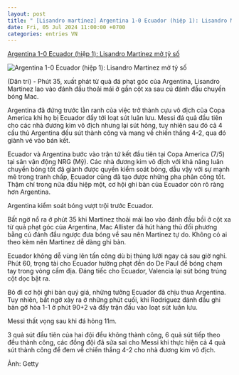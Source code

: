 ```yaml
---
layout: post
title: " [Lisandro martínez] Argentina 1-0 Ecuador (hiệp 1): Lisandro Martinez mở tỷ số"
date: Fri, 05 Jul 2024 11:00:00 +0700
categories: entries VN
---
```

[Argentina 1-0 Ecuador (hiệp 1): Lisandro Martinez mở tỷ số](https://dantri.com.vn/the-thao/argentina-1-0-ecuador-hiep-1-lisandro-martinez-mo-ty-so-20240705075408458.htm)

![Argentina 1-0 Ecuador (hiệp 1): Lisandro Martinez mở tỷ số](https://cdn1.dantri.com.vn/2w9WmDWpfeLgIiQWFaFdJBzOqMo=/zoom/1200_630/2024/07/05/dl-crop-1720140807149.jpeg)

(Dân trí) - Phút 35, xuất phát từ quả đá phạt góc của Argentina, Lisandro Martinez lao vào đánh đầu thoải mái ở gần cột xa sau cú đánh đầu chuyền bóng Mac.

Argentina đã đứng trước lằn ranh của việc trở thành cựu vô địch của Copa America khi họ bị Ecuador đẩy tới loạt sút luân lưu. Messi đá quả đầu tiên cho các nhà đương kim vô địch nhưng lại sút hỏng, tuy nhiên sau đó cả 4 cầu thủ Argentina đều sút thành công và mang về chiến thắng 4-2, qua đó giành vé vào bán kết.

Ecuador và Argentina bước vào trận tứ kết đầu tiên tại Copa America (7/5) tại sân vận động NRG (Mỹ). Các nhà đương kim vô địch với khả năng luân chuyển bóng tốt đã giành được quyền kiểm soát bóng, dẫu vậy với sự mạnh mẽ trong tranh chấp, Ecuador cũng đã tạo được những pha phản công tốt. Thậm chí trong nửa đầu hiệp một, cơ hội ghi bàn của Ecuador còn rõ ràng hơn Argentina.

Argentina kiểm soát bóng vượt trội trước Ecuador.

Bất ngờ nổ ra ở phút 35 khi Martinez thoải mái lao vào đánh đầu bồi ở cột xa từ quả phạt góc của Argentina, Mac Allister đã hút hàng thủ đối phương bằng cú đánh đầu ngược đưa bóng về sau nên Martinez tự do. Không có ai theo kèm nên Martinez dễ dàng ghi bàn.

Ecuador không dễ vùng lên tấn công dù bị thủng lưới ngay cả sau giờ nghỉ. Phút 60, trọng tài cho Ecuador hưởng phạt đền do De Paul để bóng chạm tay trong vòng cấm địa. Đáng tiếc cho Ecuador, Valencia lại sút bóng trúng cột dọc bật ra.

Bỏ đi cơ hội ghi bàn quý giá, những tưởng Ecuador đã chịu thua Argentina. Tuy nhiên, bất ngờ xảy ra ở những phút cuối, khi Rodriguez đánh đầu ghi bàn gỡ hòa 1-1 ở phút 90+2 và đẩy trận đấu vào loạt sút luân lưu.

Messi thất vọng sau khi đá hỏng 11m.

3 quả sút đầu tiên của hai đội đều không thành công, 6 quả sút tiếp theo đều thành công, các đồng đội đã sửa sai cho Messi khi thực hiện cả 4 quả sút thành công để đem về chiến thắng 4-2 cho nhà đương kim vô địch.

Ảnh: Getty

